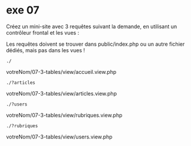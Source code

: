 # exe 07

Créez un mini-site avec 3 requêtes suivant la demande, en utilisant un contrôleur frontal et les vues :

Les requêtes doivent se trouver dans public/index.php ou un autre fichier dédiés, mais pas dans les vues !

`./`

votreNom/07-3-tables/view/accueil.view.php

  `./?articles`

votreNom/07-3-tables/view/articles.view.php

  `./?users`

votreNom/07-3-tables/view/rubriques.view.php

  `./?rubriques`

votreNom/07-3-tables/view/users.view.php